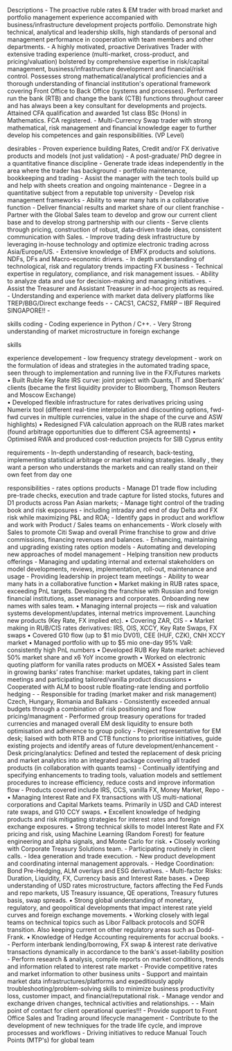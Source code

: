Descriptions
    - The proactive ruble rates & EM trader with broad market and portfolio management experience accompanied with business/infrastructure development projects portfolio. Demonstrate high technical, analytical and leadership skills, high standards of personal and management performance in cooperation with team members and other departments.
    - A highly motivated, proactive Derivatives Trader with extensive trading experience (multi-market, cross-product, and pricing/valuation) bolstered by comprehensive expertise in risk/capital management, business/infrastructure development and financial/risk control. Possesses strong mathematical/analytical proficiencies and a thorough understanding of financial institution's operational framework covering Front Office to Back Office (systems and processes). Performed run the bank (RTB) and change the bank (CTB) functions throughout career and has always been a key consultant for developments and projects. Attained CFA qualification and awarded 1st class BSc (Hons) in Mathematics. FCA registered.
    - Multi-Currency Swap trader with strong mathematical, risk management and financial knowledge eager to further develop his competences and gain responsibilities. (VP Level)

desirables
    - Proven experience building Rates, Credit and/or FX derivative products and models (not just validation)
    - A post-graduate/ PhD degree in a quantitative finance discipline
    - Generate trade ideas independently in the area where the trader has background
    - portfolio maintenance, bookkeeping and trading
    - Assist the manager with the tech tools build up and help with sheets creation and ongoing maintenance
    - Degree in a quantitative subject from a reputable top university
    - Develop risk management frameworks
    - Ability to wear many hats in a collaborative function
    - Deliver financial results and market share of our client franchise
    - Partner with the Global Sales team to develop and grow our current client base and to develop strong partnership with our clients
    - Serve clients through pricing, construction of robust, data-driven trade ideas, consistent communication with Sales.
    - Improve trading desk infrastructure by leveraging in-house technology and optimize electronic trading across Asia/Europe/US.
    - Extensive knowledge of EMFX products and solutions. NDFs, DFs and Macro-economic drivers.
    - In depth understanding of technological, risk and regulatory trends impacting FX business
    - Technical expertise in regulatory, compliance, and risk management issues.
    - Ability to analyze data and use for decision-making and managing initiatives.
    - Assist the Treasurer and Assistant Treasurer in ad-hoc projects as required.
    - Understanding and experience with market data delivery platforms like TREP/BBG/Direct exchange feeds
    -
    - CACS1, CACS2, FMRP – IBF Required SINGAPORE!!
    - 


skills coding
    - Coding experience in Python / C++.
    - Very Strong understanding of market microstructure in foreign exchange

skills

experience developement
    - low frequency strategy development
    - work on the formulation of ideas and strategies in the automated trading space, seen through to implementation and running live in the FX/Futures markets
    • Built Ruble Key Rate IRS curve: joint project with Quants, IT and Sberbank’ clients (became the first liquidity provider to Bloomberg, Thomson Reuters and Moscow Exchange)   
    • Developed flexible infrastructure for rates derivatives pricing using Numerix tool (different real-time interpolation and discounting options, fwd-fwd curves in multiple currencies, value in the shape of the curve and ASW highlights)
    • Redesigned FVA calculation approach on the RUB rates market (found arbitrage opportunities due to different CSA agreements)
    • Optimised RWA and produced cost-reduction projects for SIB Cyprus entity

requirements
    - In-depth understanding of research, back-testing, implementing statistical arbitrage or market making strategies. Ideally , they want a person who understands the markets and can really stand on their own feet from day one

responsibilities
    - rates options products
    - Manage D1 trade flow including pre-trade checks, execution and trade capture for listed stocks, futures and D1 products across Pan Asian markets;
    - Manage tight control of the trading book and risk exposures - including intraday and end of day Delta and FX risk while maximizing P&L and ROA;
    - Identify gaps in product and workflow and work with Product / Sales teams on enhancements
    - Work closely with Sales to promote Citi Swap and overall Prime franchise to grow and drive commissions, financing revenues and balances.
    - Enhancing, maintaining and upgrading existing rates option models 
    - Automating and developing new approaches of model management
    - Helping transition new products offerings 
    - Managing and updating internal and external stakeholders on model developments, reviews, implementation, roll-out, maintenance and usage
    - Providing leadership in project team meetings
    - Ability to wear many hats in a collaborative function
    • Market making in RUB rates space, exceeding PnL targets. Developing the franchise with Russian and foreign financial institutions, asset managers and corporates. Onboarding new names with sales team.
    • Managing internal projects — risk and valuation systems development/updates, internal metrics improvement. Launching new products (Key Rate, FX implied etc).
    • Covering ZAR, CIS
    -
    • Market making in RUB/CIS rates derivatives: IRS, OIS, XCCY, Key Rate Swaps, FX swaps
    • Covered G10 flow (up to $1 mio DV01), CEE (HUF, CZK), CNH XCCY market
    • Managed portfolio with up to $5 mio one-day 95% VaR: consistently high PnL numbers
    • Developed RUB Key Rate market: achieved 50% market share and x6 YoY income growth
    • Worked on electronic quoting platform for vanilla rates products on MOEX
    • Assisted Sales team in growing banks’ rates franchise: market updates, taking part in client meetings and participating tailored/vanilla product discussions
    • Cooperated with ALM to boost ruble floating-rate lending and portfolio hedging
    -
    - Responsible for trading (market maker and risk management) Czech, Hungary, Romania and Balkans
    - Consistently exceeded annual budgets through a combination of risk positioning and flow pricing/managment
    - Performed group treasury operations for traded currencies and managed overall EM desk liquidity to ensure both optimisation and adherence to group policy
    - Project representative for EM desk; liaised with both RTB and CTB functions to prioritise initiatives, guide existing projects and identify areas of future development/enhancement
    - Desk pricing/analytics: Defined and tested the replacement of desk pricing and market analytics into an integrated package covering all traded products (in collaboration with quants teams)
    - Continually identifying and specifying enhancements to trading tools, valuation models and settlement procedures to increase efficiency, reduce costs and improve information flow
    - Products covered include IRS, CCS, vanilla FX, Money Market, Repo
    -
    • Managing Interest Rate and FX transactions with US multi-national corporations and Capital Markets teams. Primarily in USD and CAD interest rate swaps, and G10 CCY swaps.
    • Excellent knowledge of hedging products and risk mitigating strategies for interest rates and foreign exchange exposures.
    • Strong technical skills to model Interest Rate and FX pricing and risk, using Machine Learning (Random Forest) for feature engineering and alpha signals, and Monte Carlo for risk.
    • Closely working with Corporate Treasury Solutions team. 
    - Participating routinely in client calls.
    - Idea generation and trade execution.
    - New product development and coordinating internal management approvals.
    - Hedge Coordination: Bond Pre-Hedging, ALM overlays and ESG derivatives.
    - Multi-factor Risks: Duration, Liquidity, FX, Currency basis and Interest Rate bases.
    • Deep understanding of USD rates microstructure, factors affecting the Fed Funds and repo markets, US Treasury issuance, QE operations, Treasury futures basis, swap spreads.
    • Strong global understanding of monetary, regulatory, and geopolitical developments that impact interest rate yield curves and foreign exchange movements.
    • Working closely with legal teams on technical topics such as Libor Fallback protocols and SOFR transition. Also keeping current on other regulatory areas such as Dodd-Frank.
    • Knowledge of Hedge Accounting requirements for accrual books.
    -
    - Perform interbank lending/borrowing, FX swap & interest rate derivative transactions dynamically in accordance to the bank's asset-liability position
    - Perform research & analysis, compile reports on market conditions, trends and information related to interest rate market
    - Provide competitive rates and market information to other business units
    - Support and maintain market data infrastructures/platforms and expeditiously apply troubleshooting/problem-solving skills to minimize business productivity loss, customer impact, and financial/reputational risk.
    - Manage vendor and exchange driven changes, technical activities and relationships.
    - 
    - Main point of contact for client operational queries!!!
    - Provide support to Front Office Sales and Trading around lifecycle management
    - Contribute to the development of new techniques for the trade life cycle, and improve processes and workflows
    - Driving initiatives to reduce Manual Touch Points (MTP's) for global team
